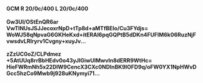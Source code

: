 #### GCM R 20/0c/400 L 20/0c/400
**Gw3UI/OStEnQR6ar**<br/>**VwTINUsJSJJecoxrNpD+tTp8d+aMTfBEIo/Cu3FYdjs=**<br/>**WoWJ58qNpvaG6GKHeKxd+itERAI6pqGQPtB5dDKn4FUFIM6k06RuzNjFvwsdvLRlryrv1Cvgny+xuyJv...**<br/><br/>
**zZzUC0oZ/CLPdmez**<br/>**+5AtUUq8rrBbHEdv0o43yJlGiwUlMwvln8dERR9WtHc=**<br/>**HieFWRmNh5x22DlW9CencX3CXc0NDInBK9IOFD9q/oFW0YX1NpHWvDGcc5hzCo9Mwb9j928uKNymyi71...**